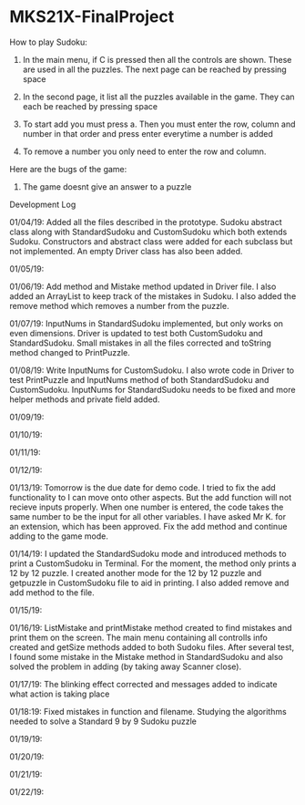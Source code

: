 # MKS21X-FinalProject

How to play Sudoku:

1. In the main menu, if C is pressed then all the controls are shown. These are used in all the puzzles. The next page can be reached by pressing space

2. In the second page, it list all the puzzles available in the game. They can each be reached by pressing space

3. To start add you must press a. Then you must enter the row, column and number in that order and press enter everytime a number is added

4. To remove a number you only need to enter the row and column.

Here are the bugs of the game:

1. The game doesnt give an answer to a puzzle

Development Log

01/04/19: Added all the files described in the prototype. Sudoku abstract class along with StandardSudoku and CustomSudoku which both 
extends Sudoku. Constructors and abstract class were added for each subclass but not implemented. An empty Driver class has also been added.

01/05/19:

01/06/19: Add method and Mistake method updated in Driver file. I also added an ArrayList to keep track of the mistakes in Sudoku. I also added the remove method which removes a number from the puzzle.

01/07/19: InputNums in StandardSudoku implemented, but only works on even dimensions. Driver is updated to test both CustomSudoku and StandardSudoku. Small mistakes in all the files corrected and toString method changed to PrintPuzzle.

01/08/19: Write InputNums for CustomSudoku. I also wrote code in Driver to test PrintPuzzle and InputNums method of both StandardSudoku and CustomSudoku. InputNums for StandardSudoku needs to be fixed and more helper methods and private field added.

01/09/19:

01/10/19:

01/11/19:

01/12/19:

01/13/19: Tomorrow is the due date for demo code. I tried to fix the add functionality to I can move onto other aspects. But the add function will not recieve inputs properly. When one number is entered, the code takes the same number to be the input for all other variables. I have asked Mr K. for an extension, which has been approved. Fix the add method and continue adding to the game mode.

01/14/19: I updated the StandardSudoku mode and introduced methods to print a CustomSudoku in Terminal. For the moment, the method only prints a 12 by 12 puzzle. I created another mode for the 12 by 12 puzzle and getpuzzle in CustomSudoku file to aid in printing. I also added remove and add method to the file. 

01/15/19:

01/16/19: ListMistake and printMistake method created to find mistakes and print them on the screen. The main menu containing all controlls info created and getSize methods added to both Sudoku files. After several test, I found some mistake in the Mistake method in StandardSudoku and also solved the problem in adding (by taking away Scanner close). 

01/17/19: The blinking effect corrected and messages added to indicate what action is taking place

01/18:19: Fixed mistakes in function and filename. Studying the algorithms needed to solve a Standard 9 by 9 Sudoku puzzle

01/19/19:

01/20/19:

01/21/19:

01/22/19:




